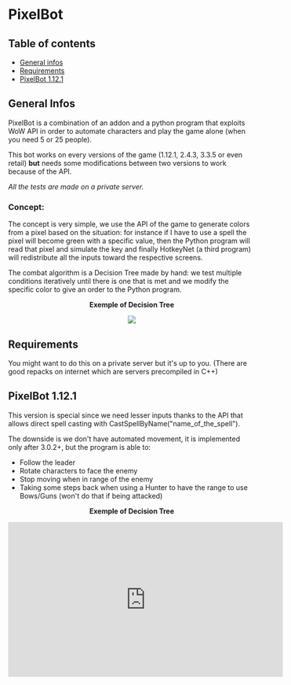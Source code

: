 # PixelBot

## Table of contents
* [General infos](#general-infos)
* [Requirements](#requirements)
* [PixelBot 1.12.1](#pixelbot-1121)

## General Infos

PixelBot is a combination of an addon and a python program that exploits WoW API in order to automate characters and play the game alone (when you need 5 or 25 people).

This bot works on every versions of the game (1.12.1, 2.4.3, 3.3.5 or even retail) **but** needs some modifications between two versions to work because of the API.

*All the tests are made on a private server.*


### Concept:

The concept is very simple, we use the API of the game to generate colors from a pixel based on the situation: for instance if I have to use a spell the pixel will become green with a specific value, then the Python program will read that pixel and simulate the key and finally HotkeyNet (a third program) will redistribute all the inputs toward the respective screens.

The combat algorithm is a Decision Tree made by hand: we test multiple conditions iteratively until there is one that is met and we modify the specific color to give an order to the Python program.

<p align="center"> <b>Exemple of Decision Tree</b> </p>
<p align="center">
<img src="https://www.nvidia.com/content/dam/en-zz/Solutions/glossary/data-science/xgboost/img-2.png">
</p>

## Requirements

You might want to do this on a private server but it's up to you. (There are good repacks on internet which are servers precompiled in C++)

## PixelBot 1.12.1

This version is special since we need lesser inputs thanks to the API that allows direct spell casting with CastSpellByName("name_of_the_spell").

The downside is we don't have automated movement, it is implemented only after 3.0.2+, but the program is able to:
* Follow the leader
* Rotate characters to face the enemy
* Stop moving when in range of the enemy
* Taking some steps back when using a Hunter to have the range to use Bows/Guns (won't do that if being attacked)

<p align="center"> <b>Exemple of Decision Tree</b> </p>
<p align="center">
<iframe width="560" height="315" src="https://www.youtube.com/embed/IpMdEgo3LgU" title="YouTube video player" frameborder="0" allow="accelerometer; autoplay; clipboard-write; encrypted-media; gyroscope; picture-in-picture" allowfullscreen></iframe>
</p>
